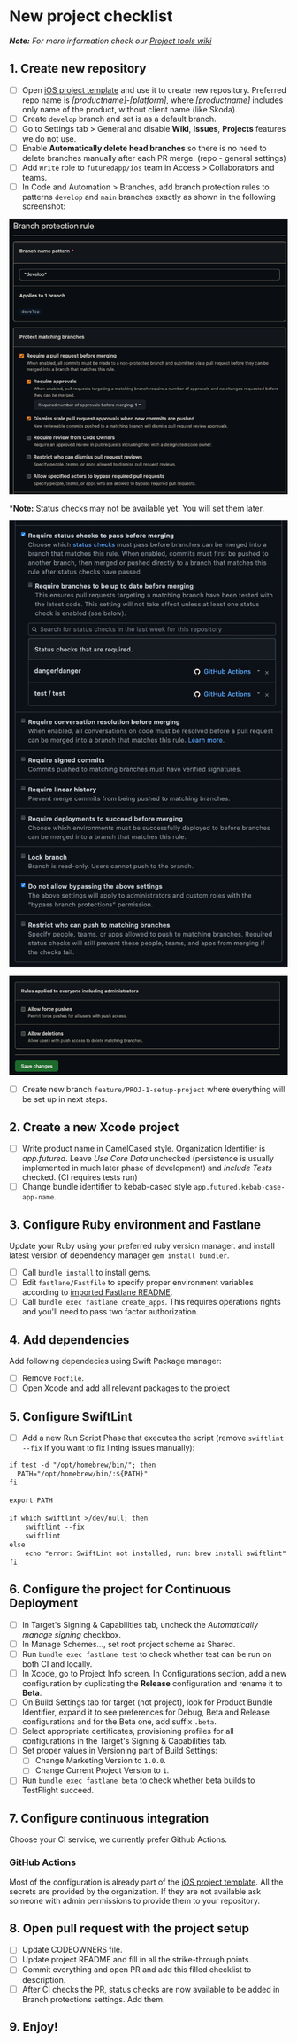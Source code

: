 # New project checklist
***Note:** For more information check our [Project tools wiki](https://www.notion.so/futured/Project-tools-wiki-451531fedb8e4e1093e5e45bc4704227)*

## 1. Create new repository

- [ ] Open [iOS project template](https://github.com/futuredapp/iOS-project-template) and use it to create new repository. Preferred repo name is *[productname]-[platform]*, where *[productname]* includes only name of the product, without client name (like Skoda).
- [ ] Create `develop` branch and set is as a default branch.
- [ ] Go to Settings tab > General and disable **Wiki**, **Issues**, **Projects** features we do not use.
- [ ] Enable **Automatically delete head branches** so there is no need to delete branches manually after each PR merge. (repo - general settings)
- [ ] Add `Write` role to `futuredapp/ios` team in Access > Collaborators and teams.
- [ ] In Code and Automation > Branches, add branch protection rules to patterns `develop` and `main` branches exactly as shown in the following screenshot:

![GitHub branch protection](../general/attachments/GitHub_branch_protection.png)

***Note:** Status checks may not be available yet. You will set them later.

![GitHub branch protection1](../general/attachments/GitHub_branch_protection1.png)

![GitHub branch protection2](../general/attachments/GitHub_branch_protection2.png)

- [ ] Create new branch `feature/PROJ-1-setup-project` where everything will be set up in next steps.


## 2. Create a new Xcode project

- [ ] Write product name in CamelCased style. Organization Identifier is *app.futured*. Leave *Use Core Data* unchecked (persistence is usually implemented in much later phase of development) and *Include Tests* checked. (CI requires tests run)
- [ ] Change bundle identifier to kebab-cased style `app.futured.kebab-case-app-name`.

## 3. Configure Ruby environment and Fastlane

Update your Ruby using your preferred ruby version manager. and install latest version of dependency manager `gem install bundler`.

- [ ] Call `bundle install` to install gems.
- [ ] Edit `fastlane/Fastfile` to specify proper environment variables according to [imported Fastlane README](https://github.com/futuredapp/fastlane).
- [ ] Call `bundle exec fastlane create_apps`. This requires operations rights and you'll need to pass two factor authorization.

## 4. Add dependencies

Add following dependecies using Swift Package manager:

- [ ] Remove `Podfile`.
- [ ] Open Xcode and add all relevant packages to the project

## 5. Configure SwiftLint

- [ ] Add a new Run Script Phase that executes the script (remove `swiftlint --fix` if you want to fix linting issues manually):

```
if test -d "/opt/homebrew/bin/"; then
  PATH="/opt/homebrew/bin/:${PATH}"
fi

export PATH

if which swiftlint >/dev/null; then
    swiftlint --fix
    swiftlint
else
    echo "error: SwiftLint not installed, run: brew install swiftlint"
fi
```

## 6. Configure the project for Continuous Deployment

- [ ] In Target's Signing & Capabilities tab, uncheck the *Automatically manage signing* checkbox.
- [ ] In Manage Schemes..., set root project scheme as Shared.
- [ ] Run `bundle exec fastlane test` to check whether test can be run on both CI and locally.
- [ ] In Xcode, go to Project Info screen. In Configurations section, add a new configuration by duplicating the **Release** configuration and rename it to **Beta**.
- [ ] On Build Settings tab for target (not project), look for Product Bundle Identifier, expand it to see preferences for Debug, Beta and Release configurations and for the Beta one, add suffix `.beta`.
- [ ] Select appropriate certificates, provisioning profiles for all configurations in the Target's Signing & Capabilities tab.
- [ ] Set proper values in Versioning part of Build Settings:
  - [ ] Change Marketing Version to `1.0.0`.
  - [ ] Change Current Project Version to `1`.
- [ ] Run `bundle exec fastlane beta` to check whether beta builds to TestFlight succeed.

## 7. Configure continuous integration

Choose your CI service, we currently prefer Github Actions.

### GitHub Actions

Most of the configuration is already part of the [iOS project template](https://github.com/futuredapp/iOS-project-template). All the secrets are provided by the organization. If they are not available ask someone with admin permissions to provide them to your repository.

## 8. Open pull request with the project setup

- [ ] Update CODEOWNERS file.
- [ ] Update project README and fill in all the strike-through points.
- [ ] Commit everything and open PR and add this filled checklist to description.
- [ ] After CI checks the PR, status checks are now available to be added in Branch protections settings. Add them.

## 9. Enjoy!

